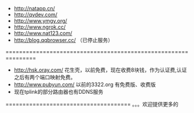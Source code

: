 - http://natapp.cn/ 
- http://qydev.com/
- http://www.ymgy.org/
- http://www.ngrok.cc/
- http://www.nat123.com/
- http://blog.qqbrowser.cc/ （已停止服务）

===============================================================
- http://hsk.oray.com/ 花生壳，以前免费，现在收费8块钱，作为认证费,认证之后有两个端口映射免费。
- http://www.pubyun.com/ 以前的3322.org 有免费版、收费版
- 现在tplink的部分路由器也有DDNS服务

=====================================
。。。欢迎提供更多的